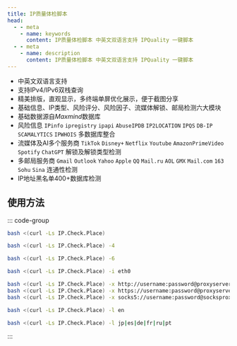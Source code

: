 ```yaml
---
title: IP质量体检脚本
head:
  - - meta
    - name: keywords
      content: IP质量体检脚本 中英文双语言支持 IPQuality 一键脚本
  - - meta
    - name: description
      content: IP质量体检脚本 中英文双语言支持 IPQuality 一键脚本
---
```


- 中英文双语言支持
- 支持IPv4/IPv6双栈查询
- 精美排版，直观显示，多终端单屏优化展示，便于截图分享
- 基础信息、IP类型、风险评分、风险因子、流媒体解锁、邮局检测六大模块
- 基础数据源自*Maxmind*数据库
- 风险信息 `IPinfo` `ipregistry` `ipapi` `AbuseIPDB` `IP2LOCATION` `IPQS` `DB-IP` `SCAMALYTICS` `IPWHOIS` 多数据库整合
- 流媒体及AI多个服务商 `TikTok` `Disney+` `Netflix` `Youtube` `AmazonPrimeVideo` `Spotify` `ChatGPT` 解锁及解锁类型检测
- 多邮局服务商 `Gmail` `Outlook` `Yahoo` `Apple` `QQ` `Mail.ru` `AOL` `GMX` `Mail.com` `163` `Sohu` `Sina` 连通性检测
- IP地址黑名单400+数据库检测

## 使用方法

::: code-group

```bash [默认双栈检测]
bash <(curl -Ls IP.Check.Place)
```

```bash [只检测IPv4结果]
bash <(curl -Ls IP.Check.Place) -4
```

```bash [只检测IPv6结果]
bash <(curl -Ls IP.Check.Place) -6
```

```bash [指定检测网卡]
bash <(curl -Ls IP.Check.Place) -i eth0
```

```bash [指定代理服务器]
bash <(curl -Ls IP.Check.Place) -x http://username:password@proxyserver:port
bash <(curl -Ls IP.Check.Place) -x https://username:password@proxyserver:port
bash <(curl -Ls IP.Check.Place) -x socks5://username:password@socksproxy:port
```

```bash [选择脚本语言为英文]
bash <(curl -Ls IP.Check.Place) -l en
```

```bash [基础信息多语言支持]
bash <(curl -Ls IP.Check.Place) -l jp|es|de|fr|ru|pt
```

:::
